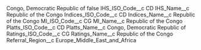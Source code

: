 <?xml version="1.0" encoding="UTF-8"?>
<CustomMetadata xmlns="http://soap.sforce.com/2006/04/metadata" xmlns:xsi="http://www.w3.org/2001/XMLSchema-instance" xmlns:xsd="http://www.w3.org/2001/XMLSchema">
    <label>Congo, Democratic Republic of</label>
    <protected>false</protected>
    <values>
        <field>IHS_ISO_Code__c</field>
        <value xsi:type="xsd:string">CD</value>
    </values>
    <values>
        <field>IHS_Name__c</field>
        <value xsi:type="xsd:string">Republic of the Congo</value>
    </values>
    <values>
        <field>Indices_ISO_Code__c</field>
        <value xsi:type="xsd:string">CD</value>
    </values>
    <values>
        <field>Indices_Name__c</field>
        <value xsi:type="xsd:string">Republic of the Congo</value>
    </values>
    <values>
        <field>MI_ISO_Code__c</field>
        <value xsi:type="xsd:string">CG</value>
    </values>
    <values>
        <field>MI_Name__c</field>
        <value xsi:type="xsd:string">Republic of the Congo</value>
    </values>
    <values>
        <field>Platts_ISO_Code__c</field>
        <value xsi:type="xsd:string">CD</value>
    </values>
    <values>
        <field>Platts_Name__c</field>
        <value xsi:type="xsd:string">Congo, Democratic Republic of</value>
    </values>
    <values>
        <field>Ratings_ISO_Code__c</field>
        <value xsi:type="xsd:string">CG</value>
    </values>
    <values>
        <field>Ratings_Name__c</field>
        <value xsi:type="xsd:string">Republic of the Congo</value>
    </values>
    <values>
        <field>Referral_Region__c</field>
        <value xsi:type="xsd:string">Europe_Middle_East_and_Africa</value>
    </values>
</CustomMetadata>
